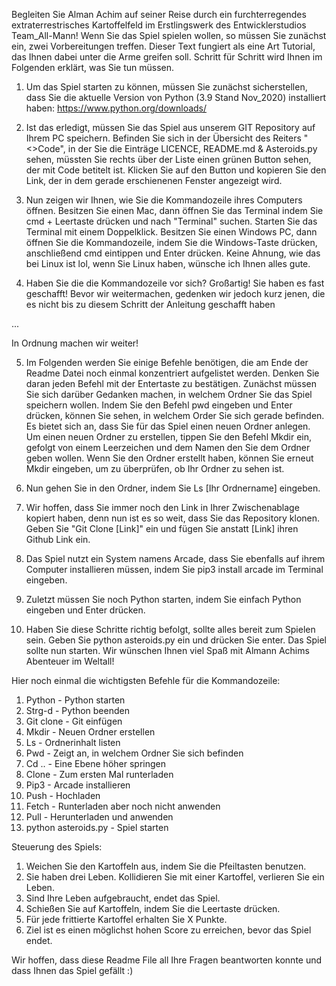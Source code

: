 Begleiten Sie Alman Achim auf seiner Reise durch ein furchterregendes extraterrestrisches Kartoffelfeld im Erstlingswerk des Entwicklerstudios Team_All-Mann!
Wenn Sie das Spiel spielen wollen, so müssen Sie zunächst ein, zwei Vorbereitungen treffen. Dieser Text fungiert als eine Art Tutorial, das Ihnen dabei unter
die Arme greifen soll. Schritt für Schritt wird Ihnen im Folgenden erklärt, was Sie tun müssen.


1. Um das Spiel starten zu können, müssen Sie zunächst sicherstellen, dass Sie die aktuelle Version von Python (3.9 Stand Nov_2020) installiert haben: https://www.python.org/downloads/

2. Ist das erledigt, müssen Sie das Spiel aus unserem GIT Repository auf Ihrem PC speichern. Befinden Sie sich in der Übersicht des Reiters "<>Code", 
in der Sie die Einträge LICENCE, README.md & Asteroids.py sehen, müssten Sie rechts über der Liste einen grünen Button sehen, der mit Code betitelt ist.
Klicken Sie auf den Button und kopieren Sie den Link, der in dem gerade erschienenen Fenster angezeigt wird.

3. Nun zeigen wir Ihnen, wie Sie die Kommandozeile ihres Computers öffnen. Besitzen Sie einen Mac, dann öffnen Sie das Terminal indem Sie cmd + Leertaste
drücken und nach "Terminal" suchen. Starten Sie das Terminal mit einem Doppelklick. Besitzen Sie einen Windows PC, dann öffnen Sie die 
Kommandozeile, indem Sie die Windows-Taste drücken, anschließend cmd eintippen und Enter drücken. Keine Ahnung, wie das bei Linux ist lol,
wenn Sie Linux haben, wünsche ich Ihnen alles gute.

4. Haben Sie die die Kommandozeile vor sich? Großartig! Sie haben es fast geschafft! Bevor wir weitermachen, gedenken wir jedoch kurz jenen, die es nicht
bis zu diesem Schritt der Anleitung geschafft haben

...

In Ordnung machen wir weiter!

5. Im Folgenden werden Sie einige Befehle benötigen, die am Ende der Readme Datei noch einmal konzentriert aufgelistet werden. Denken Sie daran jeden Befehl
mit der Entertaste zu bestätigen. Zunächst müssen Sie sich darüber Gedanken machen, in welchem Ordner Sie das Spiel speichern wollen. Indem Sie den Befehl 
pwd eingeben und Enter drücken, können Sie sehen, in welchem Order Sie sich gerade befinden. Es bietet sich an, dass Sie für das Spiel einen neuen Ordner anlegen. 
Um einen neuen Ordner zu erstellen, tippen Sie den Befehl Mkdir ein, gefolgt von einem Leerzeichen und dem Namen den Sie dem Ordner geben wollen.
Wenn Sie den Ordner erstellt haben, können Sie erneut Mkdir eingeben, um zu überprüfen, ob Ihr Ordner zu sehen ist.

6. Nun gehen Sie in den Ordner, indem Sie Ls [Ihr Ordnername] eingeben.

7. Wir hoffen, dass Sie immer noch den Link in Ihrer Zwischenablage kopiert haben, denn nun ist es so weit, dass Sie das Repository klonen. Geben Sie "Git Clone [Link]" ein
und fügen Sie anstatt [Link] ihren Github Link ein.

8. Das Spiel nutzt ein System namens Arcade, dass Sie ebenfalls auf ihrem Computer installieren müssen, indem Sie pip3 install arcade im Terminal eingeben.

9. Zuletzt müssen Sie noch Python starten, indem Sie einfach Python eingeben und Enter drücken.

10. Haben Sie diese Schritte richtig befolgt, sollte alles bereit zum Spielen sein. Geben Sie python asteroids.py ein und drücken Sie enter. Das Spiel sollte nun starten.
Wir wünschen Ihnen viel Spaß mit Almann Achims Abenteuer im Weltall!



Hier noch einmal die wichtigsten Befehle für die Kommandozeile:

1. Python    - Python starten
2. Strg-d    - Python beenden
3. Git clone - Git einfügen
4. Mkdir     - Neuen Ordner erstellen
5. Ls        - Ordnerinhalt listen
6. Pwd       - Zeigt an, in welchem Ordner Sie sich befinden
7. Cd ..     - Eine Ebene höher springen
8. Clone     - Zum ersten Mal runterladen
9. Pip3      - Arcade installieren
10. Push      - Hochladen
11. Fetch     - Runterladen aber noch nicht anwenden
12. Pull      - Herunterladen und anwenden
13. python asteroids.py - Spiel starten



Steuerung des Spiels:

1. Weichen Sie den Kartoffeln aus, indem Sie die Pfeiltasten benutzen.
2. Sie haben drei Leben. Kollidieren Sie mit einer Kartoffel, verlieren Sie ein Leben.
3. Sind Ihre Leben aufgebraucht, endet das Spiel.
4. Schießen Sie auf Kartoffeln, indem Sie die Leertaste drücken.
5. Für jede frittierte Kartoffel erhalten Sie X Punkte.
6. Ziel ist es einen möglichst hohen Score zu erreichen, bevor das Spiel endet.



Wir hoffen, dass diese Readme File all Ihre Fragen beantworten konnte und dass Ihnen das Spiel gefällt :)
